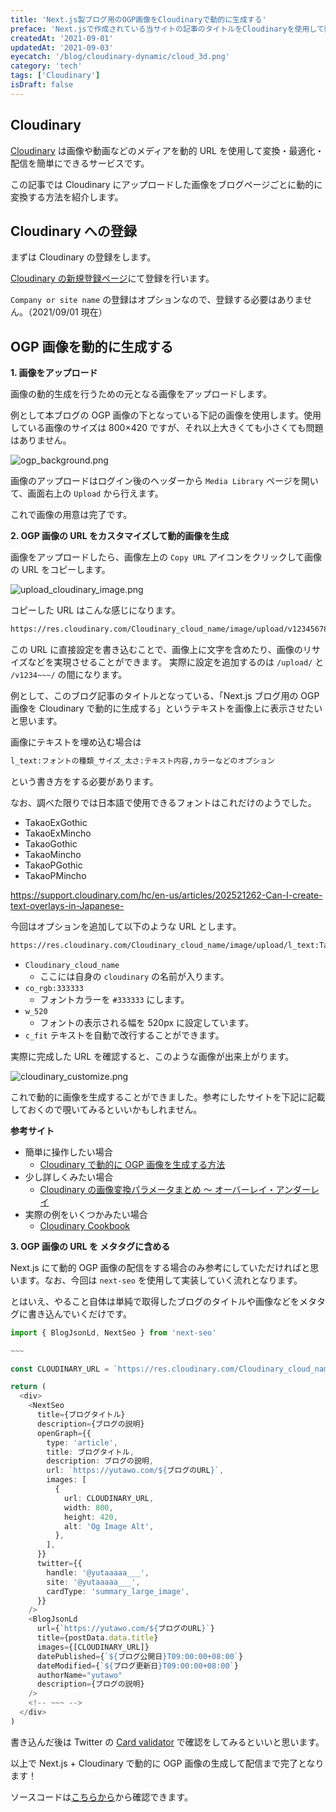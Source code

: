 ```yaml
---
title: 'Next.js製ブログ用のOGP画像をCloudinaryで動的に生成する'
preface: 'Next.jsで作成されている当サイトの記事のタイトルをCloudinaryを使用して動的に生成する。'
createdAt: '2021-09-01'
updatedAt: '2021-09-03'
eyecatch: '/blog/cloudinary-dynamic/cloud_3d.png'
category: 'tech'
tags: ['Cloudinary']
isDraft: false
---
```


## Cloudinary

[Cloudinary](https://cloudinary.com/) は画像や動画などのメディアを動的 URL を使用して変換・最適化・配信を簡単にできるサービスです。

この記事では Cloudinary にアップロードした画像をブログページごとに動的に変換する方法を紹介します。

## Cloudinary への登録

まずは Cloudinary の登録をします。

[Cloudinary の新規登録ページ](https://cloudinary.com/users/register/free)にて登録を行います。

`Company or site name` の登録はオプションなので、登録する必要はありません。（2021/09/01 現在）

## OGP 画像を動的に生成する

**1. 画像をアップロード**

画像の動的生成を行うための元となる画像をアップロードします。

例として本ブログの OGP 画像の下となっている下記の画像を使用します。使用している画像のサイズは 800×420 ですが、それ以上大きくても小さくても問題はありません。

![ogp_background.png](/blog/cloudinary-dynamic/background.png)

画像のアップロードはログイン後のヘッダーから `Media Library` ページを開いて、画面右上の `Upload` から行えます。

これで画像の用意は完了です。

**2. OGP 画像の URL をカスタマイズして動的画像を生成**

画像をアップロードしたら、画像左上の `Copy URL` アイコンをクリックして画像の URL をコピーします。

![upload_cloudinary_image.png](/blog/cloudinary-dynamic/upload_cloudinary_image.png)

コピーした URL はこんな感じになります。

```txt
https://res.cloudinary.com/Cloudinary_cloud_name/image/upload/v12345678910/background.png
```

この URL に直接設定を書き込むことで、画像上に文字を含めたり、画像のリサイズなどを実現させることができます。
実際に設定を追加するのは `/upload/` と `/v1234~~~/` の間になります。

例として、このブログ記事のタイトルとなっている、「Next.js ブログ用の OGP 画像を Cloudinary で動的に生成する」というテキストを画像上に表示させたいと思います。

画像にテキストを埋め込む場合は

```txt
l_text:フォントの種類_サイズ_太さ:テキスト内容,カラーなどのオプション
```

という書き方をする必要があります。

なお、調べた限りでは日本語で使用できるフォントはこれだけのようでした。

- TakaoExGothic
- TakaoExMincho
- TakaoGothic
- TakaoMincho
- TakaoPGothic
- TakaoPMincho

https://support.cloudinary.com/hc/en-us/articles/202521262-Can-I-create-text-overlays-in-Japanese-

今回はオプションを追加して以下のような URL とします。

```txt
https://res.cloudinary.com/Cloudinary_cloud_name/image/upload/l_text:TakaoGothic_40:Next.jsブログ用の OGP 画像を Cloudinary で動的に生成する,co_rgb:333333,w_520,c_fit/v12345678910/background.png
```

- `Cloudinary_cloud_name`
  - ここには自身の `cloudinary` の名前が入ります。
- `co_rgb:333333`
  - フォントカラーを `#333333` にします。
- `w_520`
  - フォントの表示される幅を 520px に設定しています。
- `c_fit`
  テキストを自動で改行することができます。

実際に完成した URL を確認すると、このような画像が出来上がります。

![cloudinary_customize.png](/blog/cloudinary-dynamic/cloudinary_customize.png)

これで動的に画像を生成することができました。参考にしたサイトを下記に記載しておくので覗いてみるといいかもしれません。

**参考サイト**

- 簡単に操作したい場合
  - [Cloudinary で動的に OGP 画像を生成する方法](https://catnose99.com/cloudinary-dynamic-ogp-image/)
- 少し詳しくみたい場合
  - [Cloudinary の画像変換パラメータまとめ 〜 オーバーレイ・アンダーレイ](https://dev.classmethod.jp/articles/cloudinary-transform-images-over_underlay/)
- 実際の例をいくつかみたい場合
  - [Cloudinary Cookbook](https://cloudinary.com/cookbook)

**3. OGP 画像の URL を メタタグに含める**

Next.js にて動的 OGP 画像の配信をする場合のみ参考にしていただければと思います。なお、今回は `next-seo` を使用して実装していく流れとなります。

とはいえ、やること自体は単純で取得したブログのタイトルや画像などをメタタグに書き込んでいくだけです。

```typescript
import { BlogJsonLd, NextSeo } from 'next-seo'

~~~

const CLOUDINARY_URL = `https://res.cloudinary.com/Cloudinary_cloud_name/image/upload/l_text:TakaoGothic_40:${blog_title},co_rgb:333333,w_520,c_fit/v12345678910/background.png`

return (
  <div>
    <NextSeo
      title={ブログタイトル}
      description={ブログの説明}
      openGraph={{
        type: 'article',
        title: ブログタイトル,
        description: ブログの説明,
        url: `https://yutawo.com/${ブログのURL}`,
        images: [
          {
            url: CLOUDINARY_URL,
            width: 800,
            height: 420,
            alt: 'Og Image Alt',
          },
        ],
      }}
      twitter={{
        handle: '@yutaaaaa___',
        site: '@yutaaaaa___',
        cardType: 'summary_large_image',
      }}
    />
    <BlogJsonLd
      url={`https://yutawo.com/${ブログのURL}`}
      title={postData.data.title}
      images={[CLOUDINARY_URL]}
      datePublished={`${ブログ公開日}T09:00:00+08:00`}
      dateModified={`${ブログ更新日}T09:00:00+08:00`}
      authorName="yutawo"
      description={ブログの説明}
    />
    <!-- ~~~ -->
  </div>
)
```

書き込んだ後は Twitter の [Card validator](https://cards-dev.twitter.com/validator) で確認をしてみるといいと思います。

以上で Next.js + Cloudinary で動的に OGP 画像の生成して配信まで完了となります！

ソースコードは[こちらから](https://github.com/Yuta07/yutawo/blob/master/pages/%5Bid%5D.tsx)から確認できます。
